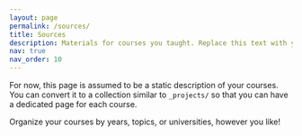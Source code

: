 ```yaml
---
layout: page
permalink: /sources/
title: Sources
description: Materials for courses you taught. Replace this text with your description.
nav: true
nav_order: 10
---
```


For now, this page is assumed to be a static description of your courses. You can convert it to a collection similar to `_projects/` so that you can have a dedicated page for each course.

Organize your courses by years, topics, or universities, however you like!